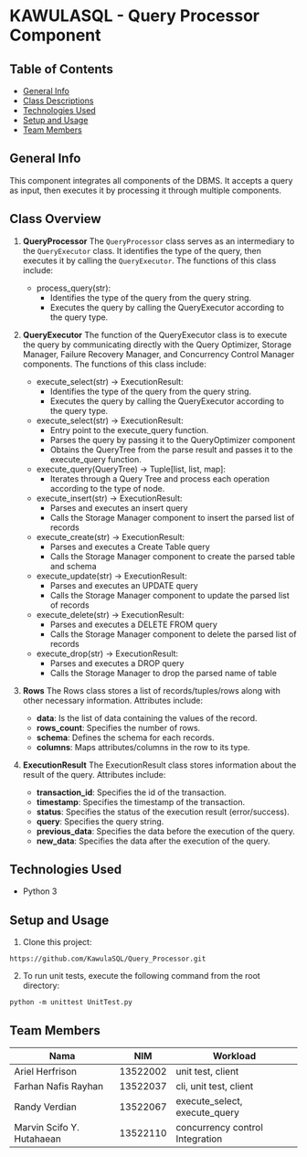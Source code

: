 # KAWULASQL - Query Processor Component

## Table of Contents
* [General Info](#general-info)
* [Class Descriptions](#class-overview)
* [Technologies Used](#technologies-used)
* [Setup and Usage](#setup-and-usage)
* [Team Members](#team-members)

## **General Info**

This component integrates all components of the DBMS. It accepts a query as input, then executes it by processing it through multiple components.

## **Class Overview**

1. **QueryProcessor**
The `QueryProcessor` class serves as an intermediary to the `QueryExecutor` class. It identifies the type of the query, then executes it by calling the `QueryExecutor`. The functions of this class include:
    - process_query(str):
        - Identifies the type of the query from the query string.
        - Executes the query by calling the QueryExecutor according to the query type.

2. **QueryExecutor**
The function of the QueryExecutor class is to execute the query by communicating directly with the Query Optimizer, Storage Manager, Failure Recovery Manager, and Concurrency Control Manager components. The functions of this class include:
    - execute_select(str) -> ExecutionResult:
        - Identifies the type of the query from the query string.
        - Executes the query by calling the QueryExecutor according to the query type.
    - execute_select(str)  -> ExecutionResult:
        - Entry point to the execute_query function.
        - Parses the query by passing it to the QueryOptimizer component
        - Obtains the QueryTree from the parse result and passes it to the execute_query function.
    - execute_query(QueryTree)   -> Tuple[list, list, map]:
        - Iterates through a Query Tree and process each operation according to the type of node.
    - execute_insert(str)  -> ExecutionResult:
        - Parses and executes an insert query
        - Calls the Storage Manager component to insert the parsed list of records
    - execute_create(str)  -> ExecutionResult:
        - Parses and executes a Create Table query
        - Calls the Storage Manager component to create the parsed table and schema
    - execute_update(str)  -> ExecutionResult:
        - Parses and executes an UPDATE query
        - Calls the Storage Manager component to update the parsed list of records
    - execute_delete(str)  -> ExecutionResult:
        - Parses and executes a DELETE FROM query
        - Calls the Storage Manager component to delete the parsed list of records
    - execute_drop(str)    -> ExecutionResult:
        - Parses and executes a DROP query
        - Calls the Storage Manager to drop the parsed name of table

3. **Rows**
The Rows class stores a list of records/tuples/rows along with other necessary information. Attributes include:
    - **data**: Is the list of data containing the values of the record.
    - **rows_count**: Specifies the number of rows.
    - **schema**: Defines the schema for each records.
    - **columns**: Maps attributes/columns in the row to its type.
  
4. **ExecutionResult**
The ExecutionResult class stores information about the result of the query. Attributes include:
    - **transaction_id**: Specifies the id of the transaction.
    - **timestamp**: Specifies the timestamp of the transaction.
    - **status**: Specifies the status of the execution result (error/success).
    - **query**: Specifies the query string.
    - **previous_data**: Specifies the data before the execution of the query.
    - **new_data**: Specifies the data after the execution of the query.

## **Technologies Used**

- Python 3

## **Setup and Usage**

1. Clone this project:
```
https://github.com/KawulaSQL/Query_Processor.git
```

2. To run unit tests, execute the following command from the root directory:
```
python -m unittest UnitTest.py
```


## **Team Members**

| Nama            | NIM      | Workload |
| --------------- | -------- | -------- |
| Ariel Herfrison | 13522002 | unit test, client |
| Farhan Nafis Rayhan | 13522037 | cli, unit test, client |
| Randy Verdian | 13522067 | execute_select, execute_query |
| Marvin Scifo Y. Hutahaean | 13522110 | concurrency control Integration |

